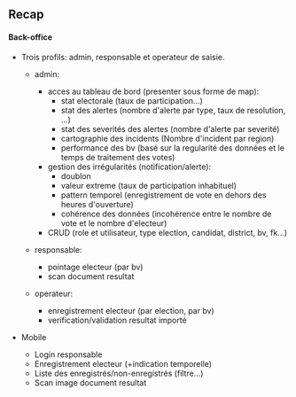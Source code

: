 ## Recap

#### Back-office

- Trois profils: admin, responsable et operateur de saisie.

  - admin:

    - acces au tableau de bord (presenter sous forme de map):
      - stat electorale (taux de participation...)
      - stat des alertes (nombre d'alerte par type, taux de resolution, ...)
      - stat des severités des alertes (nombre d'alerte par severité)
      - cartographie des incidents (Nombre d'incident par region)
      - performance des bv (basé sur la regularité des données et le temps de traitement des votes)
    - gestion des irrégularités (notification/alerte):
      - doublon
      - valeur extreme (taux de participation inhabituel)
      - pattern temporel (enregistrement de vote en dehors des heures d'ouverture)
      - cohérence des données (incohérence entre le nombre de vote et le nombre d'electeur)
    - CRUD (role et utilisateur, type election, candidat, district, bv, fk...)

  - responsable:

    - pointage electeur (par bv)
    - scan document resultat

  - operateur:

    - enregistrement electeur (par election, par bv)
    - verification/validation resultat importé

- Mobile

  - Login responsable
  - Enregistrement electeur (+indication temporelle)
  - Liste des enregistrés/non-enregistrés (filtre...)
  - Scan image document resultat
